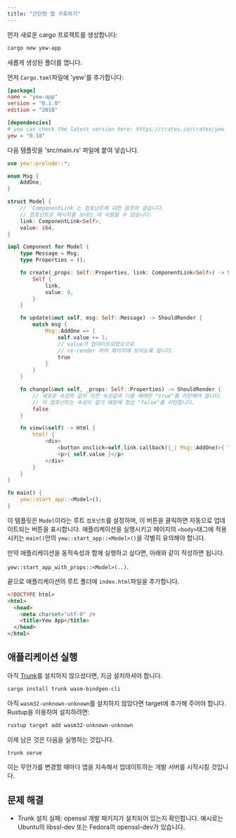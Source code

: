 ```yaml
---
title: "간단한 앱 구축하기"
---
```


먼저 새로운 cargo 프로젝트를 생성합니다:

```bash
cargo new yew-app
```

새롭게 생성된 폴더를 엽니다.

먼저 `Cargo.toml`파일에 'yew'를 추가합니다:

```toml
[package]
name = "yew-app"
version = "0.1.0"
edition = "2018"

[dependencies]
# you can check the latest version here: https://crates.io/crates/yew
yew = "0.18"
```

다음 템플릿을 'src/main.rs' 파일에 붙여 넣습니다.


```rust
use yew::prelude::*;

enum Msg {
    AddOne,
}

struct Model {
    // `ComponentLink`는 컴포넌트에 대한 참조와 같습니다.
    // 컴포넌트로 메시지를 보내는 데 사용할 수 있습니다.
    link: ComponentLink<Self>,
    value: i64,
}

impl Component for Model {
    type Message = Msg;
    type Properties = ();

    fn create(_props: Self::Properties, link: ComponentLink<Self>) -> Self {
        Self {
            link,
            value: 0,
        }
    }

    fn update(&mut self, msg: Self::Message) -> ShouldRender {
        match msg {
            Msg::AddOne => {
                self.value += 1;
                // value가 업데이트되었으므로
                // re-render 하여 페이지에 보이도록 합니다.
                true
            }
        }
    }

    fn change(&mut self, _props: Self::Properties) -> ShouldRender {
        // 새로운 속성의 값이 이전 속성값과 다를 때에만 "true"를 리턴해야 합니다.
        // 이 컴포넌트는 속성이 없기 때문에 항상 "false"를 리턴합니다.
        false
    }

    fn view(&self) -> Html {
        html! {
            <div>
                <button onclick=self.link.callback(|_| Msg::AddOne)>{ "+1" }</button>
                <p>{ self.value }</p>
            </div>
        }
    }
}

fn main() {
    yew::start_app::<Model>();
}
```

이 템플릿은 `Model`이라는 루트 `컴포넌트`를 설정하며, 이 버튼을 클릭하면 자동으로 업데이트되는 버튼을 표시합니다.
애플리케이션을 실행시키고 페이지의 `<body>`태그에 적용시키는 `main()`안의 `yew::start_app::<Model>()`을 각별히 유의해야 합니다.

만약 애플리케이션을 동적속성과 함께 실행하고 싶다면, 아래와 같이 작성하면 됩니다.

`yew::start_app_with_props::<Model>(..)`.

끝으로 애플리케이션의 루트 폴더에 `index.html`파일을 추가합니다.

```html
<!DOCTYPE html>
<html>
  <head>
    <meta charset="utf-8" />
    <title>Yew App</title>
  </head>
</html>
```

## 애플리케이션 실행

아직 [Trunk](https://github.com/thedodd/trunk)를 설치하지 않으셨다면, 지금 설치하셔야 합니다.

```bash
cargo install trunk wasm-bindgen-cli
```

아직 `wasm32-unknown-unknown`를 설치하지 않았다면 target에 추가해 주어야 합니다.
Rustup을 이용하여 설치하려면:

```bash
rustup target add wasm32-unknown-unknown
```

이제 남은 것은 다음을 실행하는 것입니다.

```bash
trunk serve
```

이는 무언가를 변경할 때마다 앱을 지속해서 업데이트하는 개발 서버를 시작시킬 것입니다.



## 문제 해결

* Trunk 설치 실패:
  openssl 개발 패키지가 설치되어 있는지 확인합니다.
  예시로는 Ubuntu의 libssl-dev 또는 Fedora의 openssl-dev가 있습니다.
